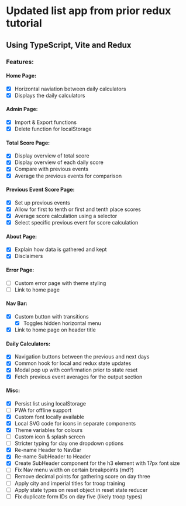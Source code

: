 # Updated list app from prior redux tutorial
## Using TypeScript, Vite and Redux

### Features: 

#### Home Page: 
- [x] Horizontal naviation between daily calculators 
- [x] Displays the daily calculators

#### Admin Page: 
- [x] Import & Export functions 
- [x] Delete function for localStorage

#### Total Score Page: 
- [x] Display overview of total score
- [x] Display overview of each daily score
- [x] Compare with previous events
- [x] Average the previous events for comparison

#### Previous Event Score Page: 
- [x] Set up previous events
- [x] Allow for first to tenth or first and tenth place scores
- [x] Average score calculation using a selector
- [x] Select specific previous event for score calculation
 
#### About Page: 
- [x] Explain how data is gathered and kept 
- [x] Disclaimers 

#### Error Page: 
- [ ] Custom error page with theme styling
- [ ] Link to home page

#### Nav Bar: 
- [x] Custom button with transitions 
  -  [x] Toggles hidden horizontal menu
- [x] Link to home page on header title 

#### Daily Calculators: 
- [x] Navigation buttons between the previous and next days 
- [x] Common hook for local and redux state updates
- [x] Modal pop up with confirmation prior to state reset
- [x] Fetch previous event averages for the output section

#### Misc:
- [x] Persist list using localStorage
- [ ] PWA for offline support
- [x] Custom font locally available 
- [x] Local SVG code for icons in separate components
- [x] Theme variables for colours
- [ ] Custom icon & splash screen
- [ ] Stricter typing for day one dropdown options 
- [x] Re-name Header to NavBar
- [x] Re-name SubHeader to Header
- [x] Create SubHeader component for the h3 element with 17px font size
- [ ] Fix Nav menu width on certain breakpoints (md?)
- [ ] Remove decimal points for gathering score on day three
- [ ] Apply city and imperial titles for troop training 
- [ ] Apply state types on reset object in reset state reducer 
- [ ] Fix duplicate form IDs on day five (likely troop types)